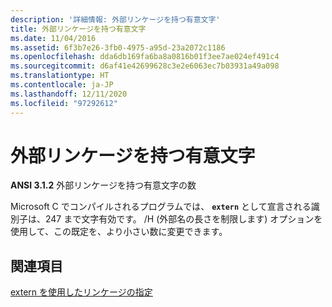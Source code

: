 ```yaml
---
description: '詳細情報: 外部リンケージを持つ有意文字'
title: 外部リンケージを持つ有意文字
ms.date: 11/04/2016
ms.assetid: 6f3b7e26-3fb0-4975-a95d-23a2072c1186
ms.openlocfilehash: dda6db169fa6ba8a0816b01f3ee7ae024ef491c4
ms.sourcegitcommit: d6af41e42699628c3e2e6063ec7b03931a49a098
ms.translationtype: HT
ms.contentlocale: ja-JP
ms.lasthandoff: 12/11/2020
ms.locfileid: "97292612"
---
```

# <a name="significant-characters-with-external-linkage"></a>外部リンケージを持つ有意文字

**ANSI 3.1.2** 外部リンケージを持つ有意文字の数

Microsoft C でコンパイルされるプログラムでは、 **`extern`** として宣言される識別子は、247 まで文字有効です。 /H (外部名の長さを制限します) オプションを使用して、この既定を、より小さい数に変更できます。

## <a name="see-also"></a>関連項目

[extern を使用したリンケージの指定](../cpp/extern-cpp.md)
